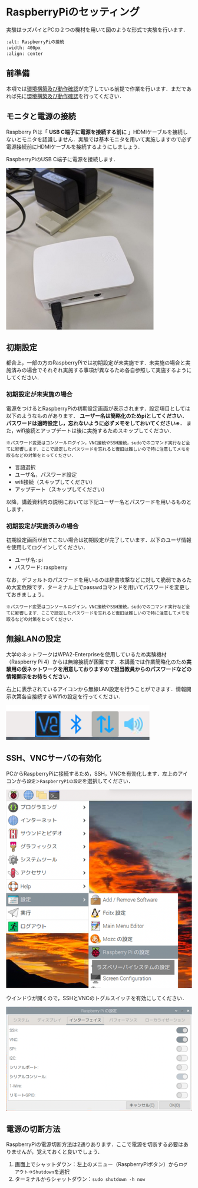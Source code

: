 # RaspberryPiのセッティング

実験はラズパイとPCの２つの機材を用いて図のような形式で実験を行います．

```{image} ../../../images/part1/part1_1/configuration_wireless.png
:alt: RaspberryPiの接続
:width: 400px
:align: center
```

## 前準備

本項では[環境構築及び動作確認](../../preparation/preparation)が完了している前提で作業を行います．まだであれば先に[環境構築及び動作確認](../../preparation/preparation)を行ってください．

## モニタと電源の接続

Raspberry Piは「 **USB C端子に電源を接続する前に** 」HDMIケーブルを接続しないとモニタを認識しません．実験では基本モニタを用いて実施しますので必ず電源接続前にHDMIケーブルを接続するようにしましょう．

RaspberryPiのUSB C端子に電源を接続します．

![raspi-usb.jpg](../../../images/part1/part1_1/400px-raspi-usb.jpg)

## 初期設定

都合上，一部の方のRaspberryPiでは初期設定が未実施です．未実施の場合と実施済みの場合でそれぞれ実施する事項が異なるため各自参照して実施するようにしてください．

### 初期設定が未実施の場合

電源をつけるとRaspberryPiの初期設定画面が表示されます．設定項目としては以下のようなものがあります． **ユーザー名は簡略化のためpiとしてください．パスワードは適時設定し，忘れないように必ずメモをしておいてください※．** また，wifi接続とアップデートは後に実施するためスキップしてください．

```{important}
※パスワード変更はコンソールログイン，VNC接続やSSH接続，sudoでのコマンド実行など全てに影響します．ここで設定したパスワードを忘れると復旧は難しいので特に注意してメモを取るなどの対策をとってください．
```

- 言語選択
- ユーザ名，パスワード設定
- wifi接続（スキップしてください）
- アップデート（スキップしてください）

以降，講義資料内の説明においては下記ユーザー名とパスワードを用いるものとします．

### 初期設定が実施済みの場合

初期設定画面が出てこない場合は初期設定が完了しています．以下のユーザ情報を使用してログインしてください．

- ユーザ名: pi
- パスワード: raspberry

なお，デフォルトのパスワードを用いるのは辞書攻撃などに対して脆弱であるため大変危険です．ターミナル上でpasswdコマンドを用いてパスワードを変更しておきましょう．

```{important}
※パスワード変更はコンソールログイン，VNC接続やSSH接続，sudoでのコマンド実行など全てに影響します．ここで設定したパスワードを忘れると復旧は難しいので特に注意してメモを取るなどの対策をとってください．
```

## 無線LANの設定

大学のネットワークはWPA2-Enterpriseを使用しているため実験機材（Raspberry Pi 4）からは無線接続が困難です．本講義では作業簡略化のため**実験用の仮ネットワークを用意しておりますので担当教員からのパスワードなどの情報開示をお待ちください．**

右上に表示されているアイコンから無線LAN設定を行うことができます．情報開示次第各自接続するWifiの設定を行ってください．

![wifi.png](../../../images/part1/part1_1/wifi.png)

## SSH、VNCサーバの有効化

PCからRaspberryPiに接続するため，SSH，VNCを有効化します．左上のアイコンから`設定＞RaspberryPiの設定`を選択してください．

![ssh_vnc1.png](../../../images/part1/part1_1/ssh_vnc1.png)

ウインドウが開くので，SSHとVNCのトグルスイッチを有効にしてください．

![ssh_vnc2.png](../../../images/part1/part1_1/ssh_vnc2.png)

## 電源の切断方法

RaspberryPiの電源切断方法は2通りあります．ここで電源を切断する必要はありませんが，覚えておくと良いでしょう．

1. 画面上でシャットダウン：左上のメニュー（RaspberryPiボタン）から`ログアウト`→`Shutdown`を選択
2. ターミナルからシャットダウン：`sudo shutdown -h now`
